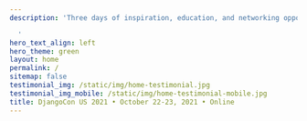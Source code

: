 ```yaml
---
description: 'Three days of inspiration, education, and networking opportunities.

  '
hero_text_align: left
hero_theme: green
layout: home
permalink: /
sitemap: false
testimonial_img: /static/img/home-testimonial.jpg
testimonial_img_mobile: /static/img/home-testimonial-mobile.jpg
title: DjangoCon US 2021 • October 22-23, 2021 • Online
---
```

